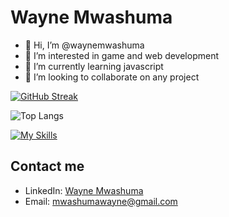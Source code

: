 # Wayne Mwashuma

- 👋 Hi, I’m @waynemwashuma
- 👀 I’m interested in game and web development
- 🌱 I’m currently learning javascript
- 💞️ I’m looking to collaborate on any project

[![GitHub Streak](https://github-readme-streak-stats.herokuapp.com?user=waynemwashuma&theme=radical&exclude_days=Sun)](https://git.io/streak-stats)

![Top Langs](https://github-readme-stats.vercel.app/api/top-langs/?username=waynemwashuma&theme=tokyonight)

[![My Skills](https://skillicons.dev/icons?i=js,html,css,wasm,php,nodejs,react,express,redis,mysql,rollup,vite,git)](https://skillicons.dev)

## Contact me

- LinkedIn: [Wayne Mwashuma](https://www.linkedin.com/in/wayne-mwashuma-878200252)
- Email: <mwashumawayne@gmail.com>
